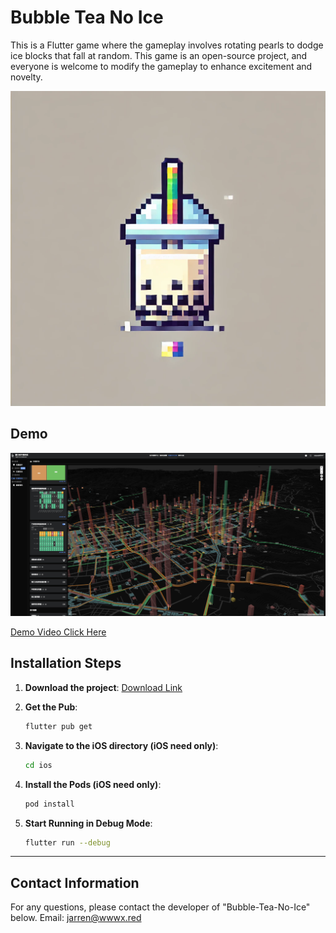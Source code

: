 # Bubble Tea No Ice

This is a Flutter game where the gameplay involves rotating pearls to dodge ice blocks that fall at random. This game is an open-source project, and everyone is welcome to modify the gameplay to enhance excitement and novelty.

<p align="center">
  <img src="https://github.com/JarrenPoh/Bubble-Tea-No-Ice/blob/master/assets/logo.png?raw=true" />
</p>

## Demo
<p align="center">
  <img src="https://raw.githubusercontent.com/JarrenPoh/Taipei-City-Dashboard/main/截圖%202024-06-24%20凌晨4.49.51.png" />
</p>

[Demo Video Click Here](https://firebasestorage.googleapis.com/v0/b/absolute-text-353909.appspot.com/o/螢幕錄影%202024-06-24%20凌晨4.31.22.mov?alt=media&token=d6d1724c-7468-4991-aac1-c2f0b6c073a8)

## Installation Steps

1. **Download the project**:
   [Download Link](https://github.com/JarrenPoh/Bubble-Tea-No-Ice)

2. **Get the Pub**:
   ```sh
   flutter pub get

3. **Navigate to the iOS directory (iOS need only)**:
   ```sh
   cd ios

4. **Install the Pods (iOS need only)**:
   ```sh
   pod install

5. **Start Running in Debug Mode**:
   ```sh
   flutter run --debug

---

## Contact Information

For any questions, please contact the developer of "Bubble-Tea-No-Ice" below.
Email: jarren@wwwx.red
